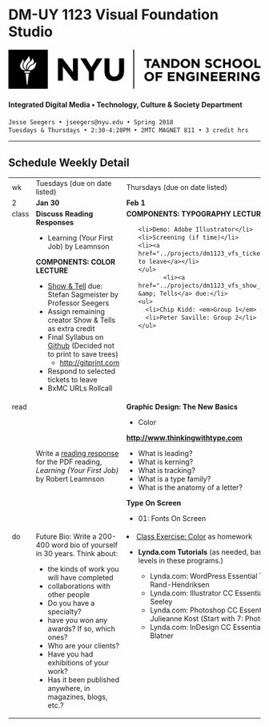 # DM-UY 1123 Visual Foundation Studio
![NYU](nyu_soe_logo.png)
#### Integrated Digital Media • Technology, Culture & Society Department 
    Jesse Seegers • jseegers@nyu.edu • Spring 2018 
    Tuesdays & Thursdays • 2:30-4:20PM • 2MTC MAGNET 811 • 3 credit hrs
---

## Schedule Weekly Detail

<table>
<tr>
<td>wk</td>
<td>Tuesdays (due on date listed)</td>
<td>Thursdays (due on date listed)</td>
</tr>
<!-- dates -->
<tr>
  <td valign="top">2</td>
  <td valign="top"><strong>Jan 30</strong></td>
  <td valign="top"><strong>Feb 1</strong></td>
</tr>
<!-- class -->
<tr>
  <td valign="top">class</td>
  <td valign="top" width="48%"><strong>Discuss Reading Responses</strong>
<ul>
<li>Learning (Your First Job) by Leamnson</li>
</ul><strong>COMPONENTS: COLOR LECTURE</strong>
  <ul>
  <li><a href="../projects/dm1123_vfs_show_and_tells.md">Show &amp; Tell</a> due: Stefan Sagmeister by Professor Seegers</li>
  <li>Assign remaining creator Show &amp; Tells as extra credit
  <li>Final Syllabus on <a href="../dm1123_vfs_syllabus.md" target="_blank">Github</a> (Decided not to print to save trees)
    <ul>
    <li><a href="http://gitprint.com" target="_blank">http://gitprint.com</a></li>
    </ul>
  <li>Respond to selected tickets to leave
  <li>BxMC URLs Rollcall
  </ul>
  </td>
  <td valign="top" width="48%"><strong>COMPONENTS: TYPOGRAPHY LECTURE</strong>
    <ul>

    <li>Demo: Adobe Illustrator</li>
    <li>Screening (if time)</li>
    <li><a href="../projects/dm1123_vfs_tickets_to_leave.md">Ticket to leave</a></li>
    </ul>
           <li><a href="../projects/dm1123_vfs_show_and_tells.md">Show &amp; Tells</a> due:</li>
    <ul>
      <li>Chip Kidd: <em>Group 1</em> </li>
      <li>Peter Saville: Group 2</li>
    </ul>
  </td>
</tr>

<!-- homework -->
<tr>
  <td valign="top">read</td>
  <td>
  Write a <a href="../projects/dm1123_vfs_reading_responses.md"> reading response</a> for the PDF reading, <em>Learning (Your First Job)</em> by Robert Leamnson
  </td>
  
  <td valign="top"><strong>Graphic Design: The New Basics </strong>
    <ul>
    <li>Color</li>
    </ul>
  <strong><a href="http://www.thinkingwithtype.com" target="_blank">http://www.thinkingwithtype.com</a></strong>
    <ul> 
    <li>What is leading?
    <li>What is kerning?
    <li>What is tracking?
    <li>What is a type family?
    <li>What is the anatomy of a letter? 
    </ul>
  <strong>Type On Screen</strong>
    <ul>
    <li>01: Fonts On Screen
    </li>
</td>
</tr>

<!-- do -->
<tr>
  <td valign="top">do</td>
  <td valign="top">
  Future Bio: Write a 200-400 word bio of yourself in 30 years.	Think about: <ul>
<li>the kinds of work you will have completed </li>
<li> collaborations with other people </li>
<li> Do you have a specialty? </li>
<li> have you won any awards? If so, which ones? </li>
<li> Who are your clients? </li>
<li> Have you had exhibitions of your work? </li>
<li> Has it been published anywhere, in magazines, blogs, etc.? </li>
</ul>


</td>
  <td valign="top">
  <li><a href="../class_exercises/dm1123_class_exercise_color.md">Class Exercise: Color</a> as homework</li></ul>
  <ul><li><strong>Lynda.com Tutorials</strong> (as needed, based on your current skill levels in these programs.)</li>
  <ul>
  <li>Lynda.com: WordPress Essential Training with Morten Rand-Hendriksen</li>
  <li>Lynda.com: Illustrator CC Essential Training with Justin Seeley</li>
  <li>Lynda.com: Photoshop CC Essential Training with Julieanne Kost (Start with 7: Photoshop Essentials)</li>
  <li>Lynda.com: InDesign CC Essential Training with David Blatner</li>
  </ul>
  </ul></td>
  

</tr>
</table>